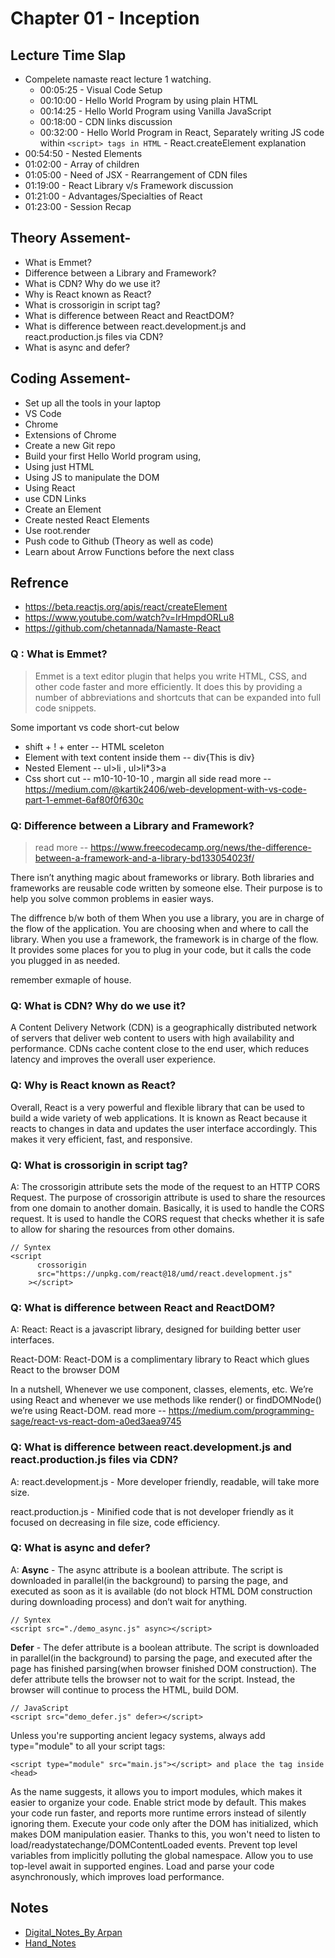# Chapter 01 - Inception

## Lecture Time Slap

- Compelete namaste react lecture 1 watching.
  - 00:05:25 - Visual Code Setup
  - 00:10:00 - Hello World Program by using plain HTML
  - 00:14:25 - Hello World Program using Vanilla JavaScript
  - 00:18:00 - CDN links discussion
  - 00:32:00 - Hello World Program in React,
    Separately writing JS code within `<script> tags in HTML` - React.createElement explanation
- 00:54:50 - Nested Elements
- 01:02:00 - Array of children
- 01:05:00 - Need of JSX - Rearrangement of CDN files
- 01:19:00 - React Library v/s Framework discussion
- 01:21:00 - Advantages/Specialties of React
- 01:23:00 - Session Recap

## Theory Assement-

- What is Emmet?
- Difference between a Library and Framework?
- What is CDN? Why do we use it?
- Why is React known as React?
- What is crossorigin in script tag?
- What is difference between React and ReactDOM?
- What is difference between react.development.js and react.production.js files via CDN?
- What is async and defer?

## Coding Assement-

- Set up all the tools in your laptop
- VS Code
- Chrome
- Extensions of Chrome
- Create a new Git repo
- Build your first Hello World program using,
- Using just HTML
- Using JS to manipulate the DOM
- Using React
- use CDN Links
- Create an Element
- Create nested React Elements
- Use root.render
- Push code to Github (Theory as well as code)
- Learn about Arrow Functions before the next class

## Refrence

- https://beta.reactjs.org/apis/react/createElement
- https://www.youtube.com/watch?v=IrHmpdORLu8
- https://github.com/chetannada/Namaste-React

### Q : What is Emmet?

> Emmet is a text editor plugin that helps you write HTML, CSS, and other code faster and more efficiently. It does this by providing a number of abbreviations and shortcuts that can be expanded into full code snippets.

Some important vs code short-cut below

- shift + ! + enter -- HTML sceleton
- Element with text content inside them -- div{This is div}
- Nested Element -- ul>li , ul>li\*3>a
- Css short cut -- m10-10-10-10 , margin all side
  read more -- https://medium.com/@kartik2406/web-development-with-vs-code-part-1-emmet-6af80f0f630c

### Q: Difference between a Library and Framework?

> read more -- https://www.freecodecamp.org/news/the-difference-between-a-framework-and-a-library-bd133054023f/

There isn’t anything magic about frameworks or library. Both libraries and frameworks are reusable code written by someone else. Their purpose is to help you solve common problems in easier ways.

The diffrence b/w both of them When you use a library, you are in charge of the flow of the application. You are choosing when and where to call the library. When you use a framework, the framework is in charge of the flow. It provides some places for you to plug in your code, but it calls the code you plugged in as needed.

remember exmaple of house.

### Q: What is CDN? Why do we use it?

A Content Delivery Network (CDN) is a geographically distributed network of servers that deliver web content to users with high availability and performance. CDNs cache content close to the end user, which reduces latency and improves the overall user experience.

### Q: Why is React known as React?

Overall, React is a very powerful and flexible library that can be used to build a wide variety of web applications. It is known as React because it reacts to changes in data and updates the user interface accordingly. This makes it very efficient, fast, and responsive.

### Q: What is crossorigin in script tag?

A: The crossorigin attribute sets the mode of the request to an HTTP CORS Request. The purpose of crossorigin attribute is used to share the resources from one domain to another domain. Basically, it is used to handle the CORS request. It is used to handle the CORS request that checks whether it is safe to allow for sharing the resources from other domains.

```JS
// Syntex
<script
      crossorigin
      src="https://unpkg.com/react@18/umd/react.development.js"
    ></script>
```

### Q: What is difference between React and ReactDOM?

A: React: React is a javascript library, designed for building better user interfaces.

React-DOM: React-DOM is a complimentary library to React which glues React to the browser DOM

In a nutshell, Whenever we use component, classes, elements, etc. We’re using React and whenever we use methods like render() or findDOMNode() we’re using React-DOM.
read more -- https://medium.com/programming-sage/react-vs-react-dom-a0ed3aea9745

### Q: What is difference between react.development.js and react.production.js files via CDN?

A: react.development.js - More developer friendly, readable, will take more size.

react.production.js - Minified code that is not developer friendly as it focused on decreasing in file size, code efficiency.

### Q: What is async and defer?

A: **Async** - The async attribute is a boolean attribute. The script is downloaded in parallel(in the background) to parsing the page, and executed as soon as it is available (do not block HTML DOM construction during downloading process) and don’t wait for anything.

```JS
// Syntex
<script src="./demo_async.js" async></script>
```

**Defer** - The defer attribute is a boolean attribute. The script is downloaded in parallel(in the background) to parsing the page, and executed after the page has finished parsing(when browser finished DOM construction). The defer attribute tells the browser not to wait for the script. Instead, the browser will continue to process the HTML, build DOM.

```JS
// JavaScript
<script src="demo_defer.js" defer></script>
```

Unless you're supporting ancient legacy systems, always add type="module" to all your script tags:

```JS
<script type="module" src="main.js"></script> and place the tag inside <head>
```

As the name suggests, it allows you to import modules, which makes it easier to organize your code. Enable strict mode by default. This makes your code run faster, and reports more runtime errors instead of silently ignoring them. Execute your code only after the DOM has initialized, which makes DOM manipulation easier. Thanks to this, you won't need to listen to load/readystatechange/DOMContentLoaded events. Prevent top level variables from implicitly polluting the global namespace. Allow you to use top-level await in supported engines. Load and parse your code asynchronously, which improves load performance.

## Notes

- [Digital_Notes_By Arpan](https://drive.google.com/file/d/1Pilz17_vJsfJOcq_mOp403ZAhi9rSts8/view)
- [Hand_Notes](https://drive.google.com/file/d/1bZhyn7i-jQQnAwTa6G2U5AT1oaN5P8k6/view)
